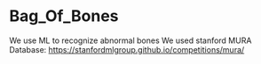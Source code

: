 # Bag_Of_Bones
We use ML to recognize abnormal bones
We used stanford MURA Database: https://stanfordmlgroup.github.io/competitions/mura/
